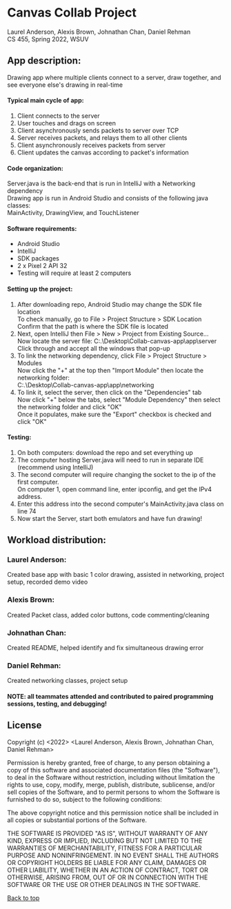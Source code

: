 # Canvas Collab Project
Laurel Anderson, Alexis Brown, Johnathan Chan, Daniel Rehman\
CS 455, Spring 2022, WSUV

## App description:
Drawing app where multiple clients connect to a server, draw together, and see everyone else's drawing in real-time

#### Typical main cycle of app:
1. Client connects to the server
2. User touches and drags on screen
3. Client asynchronously sends packets to server over TCP
4. Server receives packets, and relays them to all other clients
5. Client asynchronously receives packets from server
6. Client updates the canvas according to packet's information

#### Code organization:
Server.java is the back-end that is run in IntelliJ with a Networking dependency\
Drawing app is run in Android Studio and consists of the following java classes:\
MainActivity, DrawingView, and TouchListener

#### Software requirements:
* Android Studio
* IntelliJ
* SDK packages
* 2 x Pixel 2 API 32
* Testing will require at least 2 computers

#### Setting up the project:
1. After downloading repo, Android Studio may change the SDK file location\
To check manually, go to File > Project Structure > SDK Location\
Confirm that the path is where the SDK file is located
2. Next, open IntelliJ then File > New > Project from Existing Source...\
Now locate the server file: C:.\Desktop\Collab-canvas-app\app\server\
Click through and accept all the windows that pop-up
3. To link the networking dependency, click File > Project Structure > Modules\
Now click the "+" at the top then "Import Module" then locate the networking folder:\
C:.\Desktop\Collab-canvas-app\app\networking
4. To link it, select the server, then click on the "Dependencies" tab\
Now click "+" below the tabs, select "Module Dependency" then select the networking folder and click "OK"\
Once it populates, make sure the "Export" checkbox is checked and click "OK"

#### Testing:
1. On both computers: download the repo and set everything up
2. The computer hosting Server.java will need to run in separate IDE (recommend using IntelliJ)
3. The second computer will require changing the socket to the ip of the first computer.\
   On computer 1, open command line, enter ipconfig, and get the IPv4 address.
5. Enter this address into the second computer's MainActivity.java class on line 74
6. Now start the Server, start both emulators and have fun drawing!

## Workload distribution:
### Laurel Anderson:
Created base app with basic 1 color drawing, assisted in networking, project setup, recorded demo video
### Alexis Brown:
Created Packet class, added color buttons, code commenting/cleaning
### Johnathan Chan:
Created README, helped identify and fix simultaneous drawing error
### Daniel Rehman:
Created networking classes, project setup
#### NOTE: all teammates attended and contributed to paired programming sessions, testing, and debugging!

## License
Copyright (c) <2022> <Laurel Anderson, Alexis Brown, Johnathan Chan, Daniel Rehman>

Permission is hereby granted, free of charge, to any person obtaining a copy
of this software and associated documentation files (the "Software"), to deal
in the Software without restriction, including without limitation the rights
to use, copy, modify, merge, publish, distribute, sublicense, and/or sell
copies of the Software, and to permit persons to whom the Software is
furnished to do so, subject to the following conditions:

The above copyright notice and this permission notice shall be included in all
copies or substantial portions of the Software.

THE SOFTWARE IS PROVIDED "AS IS", WITHOUT WARRANTY OF ANY KIND, EXPRESS OR
IMPLIED, INCLUDING BUT NOT LIMITED TO THE WARRANTIES OF MERCHANTABILITY,
FITNESS FOR A PARTICULAR PURPOSE AND NONINFRINGEMENT. IN NO EVENT SHALL THE
AUTHORS OR COPYRIGHT HOLDERS BE LIABLE FOR ANY CLAIM, DAMAGES OR OTHER
LIABILITY, WHETHER IN AN ACTION OF CONTRACT, TORT OR OTHERWISE, ARISING FROM,
OUT OF OR IN CONNECTION WITH THE SOFTWARE OR THE USE OR OTHER DEALINGS IN THE
SOFTWARE.

[Back to top](#canvas-collab-project)
